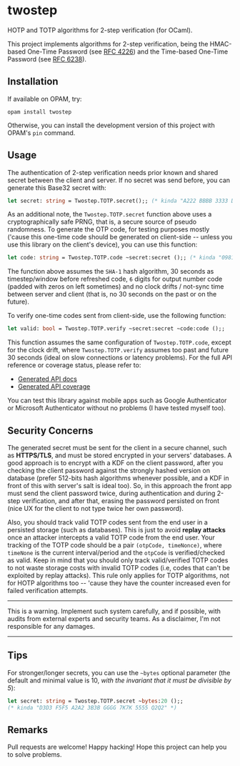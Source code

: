 # twostep

HOTP and TOTP algorithms for 2-step verification (for OCaml).

This project implements algorithms for 2-step verification,
being the HMAC-based One-Time Password
(see [RFC 4226](https://tools.ietf.org/html/rfc4226)) and the
Time-based One-Time Password
(see [RFC 6238](https://tools.ietf.org/html/rfc6238)).

## Installation

If available on OPAM, try:

```shell
opam install twostep
```

Otherwise, you can install the development version of this
project with OPAM's `pin` command.

## Usage

The authentication of 2-step verification needs prior known
and shared secret between the client and server. If no
secret was send before, you can generate this Base32 secret
with:

```ocaml
let secret: string = Twostep.TOTP.secret();; (* kinda "A222 BBBB 3333 D5D5" *)
```

As an additional note, the `Twostep.TOTP.secret` function above uses
a cryptographically safe PRNG, that is, a secure source of pseudo
randomness. To generate the OTP code, for testing purposes mostly
('cause this one-time code should be generated on client-side -- unless
you use this library on the client's device), you can use this function:

```ocaml
let code: string = Twostep.TOTP.code ~secret:secret ();; (* kinda "098123" *)
```

The function above assumes the `SHA-1` hash algorithm, 30 seconds
as timestep/window before refreshed code, `6` digits for output
number code (padded with zeros on left sometimes) and no clock
drifts / not-sync time between server and client (that is, no
30 seconds on the past or on the future).

To verify one-time codes sent from client-side, use the following
function:

```ocaml
let valid: bool = Twostep.TOTP.verify ~secret:secret ~code:code ();;
```

This function assumes the same configuration of `Twostep.TOTP.code`,
except for the clock drift, where `Twostep.TOTP.verify` assumes too
past and future 30 seconds (ideal on slow connections or latency
problems). For the full API reference or coverage status, please refer to:
- [Generated API docs](https://www.marcoonroad.dev/twostep/apiref/twostep/index.html)
- [Generated API coverage](https://www.marcoonroad.dev/twostep/apicov/index.html)

You can test this library against mobile apps such as Google
Authenticator or Microsoft Authenticator without no problems
(I have tested myself too).

## Security Concerns

The generated secret must be sent for the
client in a secure channel, such as **HTTPS/TLS**, and must
be stored encrypted in your servers' databases. A good
approach is to encrypt with a KDF on the client password,
after you checking the client password against the strongly
hashed version on database (prefer 512-bits hash algorithms
whenever possible, and a KDF in front of this with server's
salt is ideal too). So, in this approach the front app must
send the client password twice, during authentication and
during 2-step verification, and after that, erasing the
password persisted on front (nice UX for the client to not
type twice her own password).

Also, you should track valid TOTP codes sent from the end user in
a persisted storage (such as databases). This is just to avoid
**replay attacks** once an attacker intercepts a valid TOTP code from
the end user. Your tracking of the TOTP code should be a pair
`(otpCode, timeNonce)`, where `timeNone` is the current interval/period
and the `otpCode` is verified/checked as valid. Keep in mind that
you should only track valid/verified TOTP codes to not waste storage
costs with invalid TOTP codes (i.e, codes that can't be exploited by
replay attacks). This rule only applies for TOTP algorithms, not for
HOTP algorithms too -- 'cause they have the counter increased even for
failed verification attempts.

---

This is a warning. Implement such system carefully, and if
possible, with audits from external experts and security
teams. As a disclaimer, I'm not responsible for any damages.

---

## Tips

For stronger/longer secrets, you can use the `~bytes` optional parameter
(the default and minimal value is 10,
_with the invariant that it must be divisible by 5_):

```ocaml
let secret: string = Twostep.TOTP.secret ~bytes:20 ();;
(* kinda "D3D3 F5F5 A2A2 3B3B GGGG 7K7K 5555 Q2Q2" *)
```

## Remarks

Pull requests are welcome! Happy hacking! Hope this project can
help you to solve problems.
